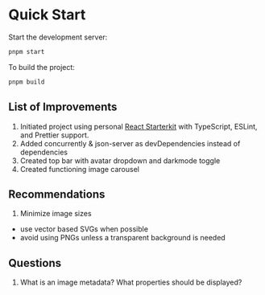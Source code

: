 # Quick Start

Start the development server:

```bash
pnpm start
```

To build the project:

```bash
pnpm build
```

## List of Improvements

1. Initiated project using personal [React Starterkit](https://www.npmjs.com/package/@nunuu/react-starterkit) with TypeScript, ESLint, and Prettier support.
2. Added concurrently & json-server as devDependencies instead of dependencies
3. Created top bar with avatar dropdown and darkmode toggle
4. Created functioning image carousel

## Recommendations

1. Minimize image sizes

- use vector based SVGs when possible
- avoid using PNGs unless a transparent background is needed

## Questions

1. What is an image metadata? What properties should be displayed?
